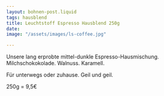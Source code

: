 ```yaml
---
layout: bohnen-post.liquid
tags: hausblend
title: Leuchtstoff Espresso Hausblend 250g
date: 
image: "/assets/images/ls-coffee.jpg"

---
```

Unsere lang erprobte mittel-dunkle Espresso-Hausmischung. Milchschokokolade. Walnuss. Karamell.

Für unterwegs oder zuhause. Geil und geil.

250g = 9,5€
